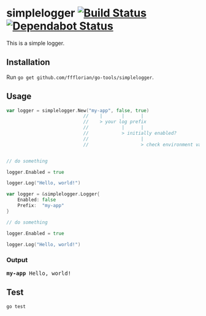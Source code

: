 # simplelogger [![Build Status](https://github.com/ffflorian/wire-bots/workflows/Build/badge.svg)](https://github.com/ffflorian/go-tools/actions/) [![Dependabot Status](https://api.dependabot.com/badges/status?host=github&repo=ffflorian/go-tools)](https://dependabot.com)

This is a simple logger.

## Installation

Run `go get github.com/ffflorian/go-tools/simplelogger`.

## Usage

```go
var logger = simplelogger.New("my-app", false, true)
                            //    |       |      |
                            //    > your log prefix
                            //            |      |
                            //            > initially enabled?
                            //                   |
                            //                   > check environment variables?


// do something

logger.Enabled = true

logger.Log("Hello, world!")
```

```go
var logger = &simplelogger.Logger{
	Enabled: false
	Prefix:  "my-app"
}

// do something

logger.Enabled = true

logger.Log("Hello, world!")
```

### Output

<pre>
<b>my-app</b> Hello, world!
</pre>

## Test

```
go test
```

